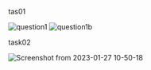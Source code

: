 tas01

![question1](https://user-images.githubusercontent.com/123716499/215017675-33542d6b-5851-4ced-aabe-ef801c046b37.png)
![question1b](https://user-images.githubusercontent.com/123716499/215017806-a6287eda-e4e5-4d4c-b0ea-54450a755c83.png)

task02

![Screenshot from 2023-01-27 10-50-18](https://user-images.githubusercontent.com/123716499/215018722-2e3ad145-c9e4-4fe2-ab2a-a7e729c47f77.png)
